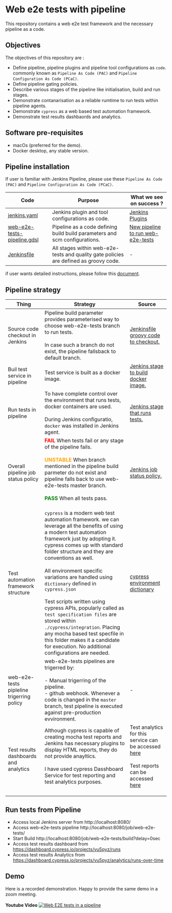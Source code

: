 # Web e2e tests with pipeline
This repository contains a web e2e test framework and the necessary pipeline as a code.

## Objectives
The objectives of this repository are :

- Define pipeline, pipeline plugins and pipeline tool configurations as `code`.  commonly known as `Pipeline As Code (PAC)` and `Pipeline Configuration As Code (PCaC)`.
- Define pipeline gating policies.
- Describe various stages of the pipeline like initialisation, build and run stages.
- Demonstrate contanarisation as a reliable rumtime to run tests within pipeline agents.
- Demonstrate `cypress` as a web based test automation framework.
- Demonstrate test results dashbaords and analytics.

## Software pre-requisites
- macOs (preferred for the demo).
- Docker desktop, any stable version.

## Pipeline installation
If user is familiar with Jenkins Pipeline, please use these `Pipeline As Code (PAC)` and `Pipeline Configuration As Code (PCaC)`.

| Code | Purpose | What we see on success ?|
|------|---------|------------|
|[jenkins.yaml](jenkins.yaml) |Jenkins plugin and tool configurations as code.| [Jenkins Plugins](images/jenkins-plugin-configurations.png) |
|[web-e2e-tests-pipeline.gdsl](web-e2e-tests-pipeline.gdsl) |Pipeline as a code defining build build parameters and scm configurations.| [New pipeline to run web-e2e-tests](images/new-web-e2e-tests-pipeline.png) |
| [Jenkinsfile](Jenkinsfile)| All stages within web-e2e-tests and quality gate policies are defined as groovy code. | - |

if user wants detailed instructions, please follow this [document](INSTALLATION.md).

## Pipeline strategy

| Thing | Strategy | Source |
|-------|----------|--------|
| Source code checkout in Jenkins | Pipeline build parameter provides parameterised way to choose web-e2e-tests branch to run tests.<BR><BR>In case such a branch do not exist, the pipeline fallsback to default branch.| [Jenkinsfile groovy code to checkout.](https://github.com/sudharsan81/e2e-tests-with-pipeline/blob/main/Jenkinsfile#L20) |
| Buil test service in pipeline | Test service is built as a docker image. | [Jenkins stage to build docker image.](https://github.com/sudharsan81/e2e-tests-with-pipeline/blob/main/Jenkinsfile#L49) |
| Run tests in pipeline | To have complete control over the environment that runs tests, docker containers are used.<BR><BR>During Jenkins configuratio, `docker` was installed in Jenkins agent. | [Jenkins stage that runs tests.](https://github.com/sudharsan81/e2e-tests-with-pipeline/blob/main/Jenkinsfile#L58) |
| Overall pipeline job status policy | <span style="color:red">**FAIL**</span> When tests fail or any stage of the pipeline fails.<BR><BR><span style="color:orange">**UNSTABLE**</span> When branch mentioned in the pipeline build parmeter do not exist and pipeline falls back to use web-e2e-tests master branch.<BR><BR><span style="color:green">**PASS**</span> When all tests pass.<BR><BR>| [Jenkins job status policy.](https://github.com/sudharsan81/e2e-tests-with-pipeline/blob/main/Jenkinsfile#L72)|
| Test automation framework structure | `cypress` is a modern web test automation framework. we can leverage all the benefits of using a modern test automation framework just by adopting it. cypress comes up with standard folder structure and they are conventions as well.<BR><BR>All environment specific variations are handled using `dictionary` defined in `cypress.json`<BR><BR>Test scripts written using cypress APIs, popularly called as `test specification files` are stored within `./cypress/integration`. Placing any mocha based test specfile in this folder makes it a candidate for execution. No additional configurations are needed.| [cypress environment dictionary](https://github.com/sudharsan81/e2e-tests-with-pipeline/blob/main/cypress.json) |
| web-e2e-tests pipleline trigerring policy | web-e2e-tests pipelines are trigerred by: <BR><BR> - Manual trigerring of the pipeline.<BR>- github webhook. Whenever a code is changed in the `master` branch, test pipeline is executed against pre-production evvironment.| -  |
| Test results dashboards and analytics | Although cypress is capable of creating mocha test reports and Jenkins has necessary plugins to display HTML reports, they do not provide anayltics.<BR><BR>I have used cypress Dasshboard Service for test reporting and test analytics purposes.<BR><BR>| Test analytics for this service can be accessed [here](https://dashboard.cypress.io/projects/vu5pyz/analytics/runs-over-time) <BR><BR>Test reports can be accessed [here](https://dashboard.cypress.io/projects/vu5pyz/runs)<BR><BR> |

## Run tests from Pipeline
- Access local Jenkins server from http://localhost:8080/
- Access web-e2e-tests pipeline http://localhost:8080/job/web-e2e-tests/
- Start Build http://localhost:8080/job/web-e2e-tests/build?delay=0sec
- Access test results dashboard from https://dashboard.cypress.io/projects/vu5pyz/runs
- Access test results Analytics from https://dashboard.cypress.io/projects/vu5pyz/analytics/runs-over-time


## Demo
Here is a recorded demonstration. Happy to provide the same demo in a zoom meeting.<BR><BR>
**Youtube Video**
[![Web E2E tests in a pipeline](https://i.ytimg.com/vi/3LKqcDaCuQk/hqdefault.jpg)](https://youtu.be/3LKqcDaCuQk)
